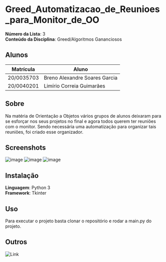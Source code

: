 # Greed_Automatizacao_de_Reunioes_para_Monitor_de_OO 

**Número da Lista**: 3<br>
**Conteúdo da Disciplina**: Greed/Algoritmos Gananciosos<br>

## **Alunos**
|Matrícula | Aluno |
| -- | -- |
| 20/0035703  |  Breno Alexandre Soares Garcia |
| 20/0040201  |  Limírio Correia Guimarães |

## Sobre 
Na matéria de Orientação a Objetos vários grupos de alunos deixaram para se esforçar nos seus projetos no final e agora todos querem ter reuniões com o monitor. Sendo necessária uma automatização para organizar tais reuniões, foi criado esse organizador.

## Screenshots
![image](https://github.com/projeto-de-algoritmos/Greed_Automatizacao_de_Reunioes_para_Monitor_de_OO/assets/80782534/e7a8d78f-6aa0-4734-a65a-a0b3410f13e1)
![image](https://github.com/projeto-de-algoritmos/Greed_Automatizacao_de_Reunioes_para_Monitor_de_OO/assets/80782534/67cadca6-e967-4a9c-b926-a042a613ed16)
![image](https://github.com/projeto-de-algoritmos/Greed_Automatizacao_de_Reunioes_para_Monitor_de_OO/assets/80782534/d8941ded-e03f-494e-b37b-c544628ac814)

## Instalação 
**Linguagem**: Python 3<br>
**Framework**: Tkinter<br>

## Uso 
Para executar o projeto basta clonar o repositório e rodar a main.py do projeto.

## Outros 
![Link](https://youtu.be/O9FGYhN1cOY)




